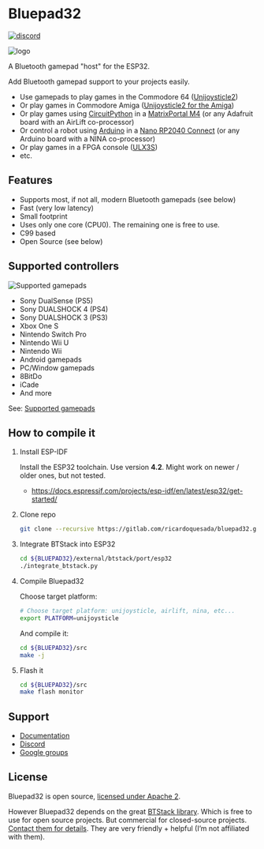 # Bluepad32

[![discord](https://img.shields.io/discord/775177861665521725.svg)](https://discord.gg/r5aMn6Cw5q)

![logo](https://lh3.googleusercontent.com/pw/ACtC-3dNNrE9YKWMQNBTVYl8gkX70jN2qLwSYMQFLR0IzzoRT9uTQ1a9n80O3tyNmF95MLxL9NPWlqm5ph7e9wTGZoHeQWPMsJWqs3qiHub1LcigLtlEX09V6f1DWwQlg52OkeumKDJTG_ext8EN_J6kn0kAqg=-no)

A Bluetooth gamepad "host" for the ESP32.

Add Bluetooth gamepad support to your projects easily.

* Use gamepads to play games in the Commodore 64 ([Unijoysticle2][unijoysticle2])
* Or play games in Commodore Amiga ([Unijoysticle2 for the Amiga][amiga])
* Or play games using [CircuitPython][bp32-circuitpython] in a [MatrixPortal M4][matrixportal] (or any Adafruit board with an AirLift co-processor)
* Or control a robot using [Arduino][bp32-arduino] in a [Nano RP2040 Connect][rp2040] (or any Arduino board with a NINA co-processor)
* Or play games in a FPGA console ([ULX3S][ulx3s])
* etc.

[unijoysticle2]: https://retro.moe/unijoysticle2/
[amiga]: https://gitlab.com/SukkoPera/unijoysticle2
[ulx3s]: https://www.crowdsupply.com/radiona/ulx3s
[matrixportal]: https://learn.adafruit.com/adafruit-matrixportal-m4
[rp2040]: https://docs.arduino.cc/hardware/nano-rp2040-connect
[bp32-arduino]: https://gitlab.com/ricardoquesada/bluepad32-arduino
[bp32-circuitpython]: https://gitlab.com/ricardoquesada/bluepad32-circuitpython

## Features

* Supports most, if not all, modern Bluetooth gamepads (see below)
* Fast (very low latency)
* Small footprint
* Uses only one core (CPU0). The remaining one is free to use.
* C99 based
* Open Source (see below)

## Supported controllers

![Supported gamepads](https://lh3.googleusercontent.com/pw/ACtC-3cg22O7VPT8NwXIATr2rsgs-rn2kShZeiUbArIK-2lIkskCLI6q06nRtK9been8Hom49dOacwHD8bVT2Tc8YKsxd5w73W25lhOvlRk6Xf9RVXgB5AZcmdl2PoWhrEAZUbmBl1pS6HrtMuZYI506US7YuA=-no)

* Sony DualSense (PS5)
* Sony DUALSHOCK 4 (PS4)
* Sony DUALSHOCK 3 (PS3)
* Xbox One S
* Nintendo Switch Pro
* Nintendo Wii U
* Nintendo Wii
* Android gamepads
* PC/Window gamepads
* 8BitDo
* iCade
* And more

See: [Supported gamepads][gamepads]

[gamepads]: https://gitlab.com/ricardoquesada/bluepad32/blob/master/docs/supported_gamepads.md

## How to compile it

1. Install ESP-IDF

    Install the ESP32 toolchain. Use version **4.2**. Might work on newer / older
    ones, but not tested.

    * https://docs.espressif.com/projects/esp-idf/en/latest/esp32/get-started/

2. Clone repo

   ```sh
   git clone --recursive https://gitlab.com/ricardoquesada/bluepad32.git
   ```

3. Integrate BTStack into ESP32

   ```sh
   cd ${BLUEPAD32}/external/btstack/port/esp32
   ./integrate_btstack.py
   ```

4. Compile Bluepad32

    Choose target platform:

    ```sh
    # Choose target platform: unijoysticle, airlift, nina, etc...
    export PLATFORM=unijoysticle
    ```

    And compile it:

    ```sh
    cd ${BLUEPAD32}/src
    make -j
    ```

5. Flash it

    ```sh
    cd ${BLUEPAD32}/src
    make flash monitor
    ```

## Support

* [Documentation][docs]
* [Discord][discord]
* [Google groups][forum]

[docs]: https://gitlab.com/ricardoquesada/bluepad32/-/tree/master/docs
[discord]: https://discord.gg/r5aMn6Cw5q
[forum]: https://groups.google.com/forum/#!forum/unijoysticle

## License

Bluepad32 is open source, [licensed under Apache 2][apache2].

However Bluepad32 depends on the great [BTStack library][btstack-github]. Which is free to use for
open source projects. But commercial for closed-source projects.
[Contact them for details][btstack-homepage]. They are very friendly + helpful
(I’m not affiliated with them).

[btstack-github]: https://github.com/bluekitchen/btstack
[apache2]: https://www.apache.org/licenses/LICENSE-2.0
[btstack-homepage]: https://bluekitchen-gmbh.com/
